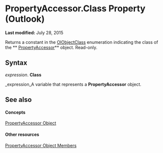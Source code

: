 
# PropertyAccessor.Class Property (Outlook)

 **Last modified:** July 28, 2015

Returns a constant in the  [OlObjectClass](33d724b3-df3c-2a7f-a80f-93b66d96f588.md) enumeration indicating the class of the ** [PropertyAccessor](2fc91e13-703c-3ec9-9066-ffee7144306c.md)** object. Read-only.

## Syntax

 _expression_. **Class**

 _expression_A variable that represents a  **PropertyAccessor** object.


## See also


#### Concepts


 [PropertyAccessor Object](2fc91e13-703c-3ec9-9066-ffee7144306c.md)
#### Other resources


 [PropertyAccessor Object Members](3356e345-8878-0ed7-6783-1e49ddecc066.md)
